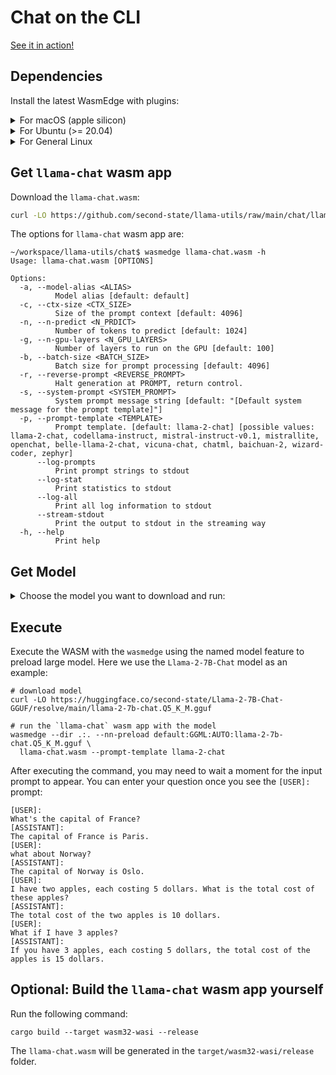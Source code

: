 # Chat on the CLI

[See it in action!](https://x.com/juntao/status/1705588244602114303)

## Dependencies

Install the latest WasmEdge with plugins:

<details> <summary> For macOS (apple silicon) </summary>

```console
# install WasmEdge-0.13.4 with wasi-nn-ggml plugin
curl -sSf https://raw.githubusercontent.com/WasmEdge/WasmEdge/master/utils/install.sh | bash -s -- --plugin wasi_nn-ggml

# Assuming you use zsh (the default shell on macOS), run the following command to activate the environment
source $HOME/.zshenv
```

</details>

<details> <summary> For Ubuntu (>= 20.04) </summary>

```console
# install libopenblas-dev
apt update && apt install -y libopenblas-dev

# install WasmEdge-0.13.4 with wasi-nn-ggml plugin
curl -sSf https://raw.githubusercontent.com/WasmEdge/WasmEdge/master/utils/install.sh | bash -s -- --plugin wasi_nn-ggml

# Assuming you use bash (the default shell on Ubuntu), run the following command to activate the environment
source $HOME/.bashrc
```

</details>

<details> <summary> For General Linux </summary>

```console
# install WasmEdge-0.13.4 with wasi-nn-ggml plugin
curl -sSf https://raw.githubusercontent.com/WasmEdge/WasmEdge/master/utils/install.sh | bash -s -- --plugin wasi_nn-ggml

# Assuming you use bash (the default shell on Ubuntu), run the following command to activate the environment
source $HOME/.bashrc
```

</details>

## Get `llama-chat` wasm app

Download the `llama-chat.wasm`:

```bash
curl -LO https://github.com/second-state/llama-utils/raw/main/chat/llama-chat.wasm
```

The options for `llama-chat` wasm app are:

```console
~/workspace/llama-utils/chat$ wasmedge llama-chat.wasm -h
Usage: llama-chat.wasm [OPTIONS]

Options:
  -a, --model-alias <ALIAS>
          Model alias [default: default]
  -c, --ctx-size <CTX_SIZE>
          Size of the prompt context [default: 4096]
  -n, --n-predict <N_PRDICT>
          Number of tokens to predict [default: 1024]
  -g, --n-gpu-layers <N_GPU_LAYERS>
          Number of layers to run on the GPU [default: 100]
  -b, --batch-size <BATCH_SIZE>
          Batch size for prompt processing [default: 4096]
  -r, --reverse-prompt <REVERSE_PROMPT>
          Halt generation at PROMPT, return control.
  -s, --system-prompt <SYSTEM_PROMPT>
          System prompt message string [default: "[Default system message for the prompt template]"]
  -p, --prompt-template <TEMPLATE>
          Prompt template. [default: llama-2-chat] [possible values: llama-2-chat, codellama-instruct, mistral-instruct-v0.1, mistrallite, openchat, belle-llama-2-chat, vicuna-chat, chatml, baichuan-2, wizard-coder, zephyr]
      --log-prompts
          Print prompt strings to stdout
      --log-stat
          Print statistics to stdout
      --log-all
          Print all log information to stdout
      --stream-stdout
          Print the output to stdout in the streaming way
  -h, --help
          Print help
```

## Get Model

<details> <summary> Choose the model you want to download and run: </summary>

- [x] Llama-2-7B-Chat

  ```console
  # llama-2-7b
  curl -LO https://huggingface.co/second-state/Llama-2-7B-Chat-GGUF/resolve/main/llama-2-7b-chat.Q5_K_M.gguf
  ```

  ```console
  # command to run the model
  wasmedge --dir .:. --nn-preload default:GGML:AUTO:llama-2-7b-chat.Q5_K_M.gguf llama-chat.wasm -p llama-2-chat
  ```

  Please check the sha256sum of the downloaded model file to make sure it is correct:

  ```text
  # llama-2-7b-chat.Q5_K_M.gguf
  e0b99920cf47b94c78d2fb06a1eceb9ed795176dfa3f7feac64629f1b52b997f
  ```

- [x] Llama-2-13B-Chat

  ```console
  # llama-2-13b
  curl -LO https://huggingface.co/second-state/Llama-2-13B-Chat-GGUF/resolve/main/llama-2-13b-chat.Q5_K_M.gguf
  ```

  ```console
  # command to run the model
  wasmedge --dir .:. --nn-preload default:GGML:AUTO:llama-2-13b-chat.Q5_K_M.gguf llama-chat.wasm -p llama-2-chat
  ```

  Please check the sha256sum of the downloaded model file to make sure it is correct:

  ```text
  # llama-2-13b-chat.Q5_K_M.gguf
  ef36e090240040f97325758c1ad8e23f3801466a8eece3a9eac2d22d942f548a
  ```

- [x] CodeLlama-13B-Instruct

  ```console
  # codellama-13b-instruct
  curl -LO curl -LO https://huggingface.co/second-state/CodeLlama-13B-Instruct-GGUF/resolve/main/codellama-13b-instruct.Q4_0.gguf
  ```

  ```console
  # command to run the model
  wasmedge --dir .:. --nn-preload default:GGML:AUTO:codellama-13b-instruct.Q4_0.gguf llama-chat.wasm -p codellama-instruct
  ```

  Please check the sha256sum of the downloaded model file to make sure it is correct:

  ```text
  # codellama-13b-instruct.Q4_0.gguf
  693021fa3a170a348b0a6104ab7d3a8c523331826a944dc0371fecd922df89dd
  ```

- [x] BELLE-Llama2-13B-Chat

  ```console
  # BELLE-Llama2-13B-Chat-0.4M
  curl -LO https://huggingface.co/second-state/BELLE-Llama2-13B-Chat-0.4M-GGUF/resolve/main/BELLE-Llama2-13B-Chat-0.4M-ggml-model-q4_0.gguf
  ```

  ```console
  # command to run the model
  wasmedge --dir .:. --nn-preload default:GGML:AUTO:BELLE-Llama2-13B-Chat-0.4M-ggml-model-q4_0.gguf llama-chat.wasm -p belle-llama-2-chat
  ```

  Please check the sha256sum of the downloaded model file to make sure it is correct:

  ```text
  # BELLE-Llama2-13B-Chat-0.4M-ggml-model-q4_0.gguf
  56879e1fd6ee6a138286730e121f2dba1be51b8f7e261514a594dea89ef32fe7
  ```

- [x] Mistral-7B-Instruct-v0.1

  ```console
  # mistral-7b-instruct-v0.1
  curl -LO https://huggingface.co/second-state/Mistral-7B-Instruct-v0.1-GGUF/resolve/main/mistral-7b-instruct-v0.1.Q5_K_M.gguf
  ```

  ```console
  # command to run the model
  wasmedge --dir .:. --nn-preload default:GGML:AUTO:mistral-7b-instruct-v0.1.Q5_K_M.gguf llama-chat.wasm -p mistral-instruct-v0.1
  ```

  Please check the sha256sum of the downloaded model file to make sure it is correct:

  ```text
  # mistral-7b-instruct-v0.1.Q5_K_M.gguf
  c4b062ec7f0f160e848a0e34c4e291b9e39b3fc60df5b201c038e7064dbbdcdc

  # mistral-7b-instruct-v0.1.Q4_K_M.gguf
  14466f9d658bf4a79f96c3f3f22759707c291cac4e62fea625e80c7d32169991
  ```

- [x] MistralLite-7B

  ```console
  # mistral-lite-7b
  curl -LO https://huggingface.co/second-state/MistralLite-7B-GGUF/resolve/main/mistrallite.Q5_K_M.gguf
  ```

  ```console
  # command to run the model
  wasmedge --dir .:. --nn-preload default:GGML:AUTO:mistrallite.Q5_K_M.gguf llama-chat.wasm -p mistrallite
  ```

  Please check the sha256sum of the downloaded model file to make sure it is correct:

  ```text
  # mistrallite.Q5_K_M.gguf
  d06d149c24eea0446ea7aad596aca396fe7f3302441e9375d5bbd3fd9ba8ebea
  ```

- [x] OpenChat-3.5

  ```console
  # openchat-3.5
  curl -LO https://huggingface.co/second-state/OpenChat-3.5-GGUF/resolve/main/openchat_3.5.Q5_K_M.gguf
  ```

  ```console
  # command to run the model
  wasmedge --dir .:. --nn-preload default:GGML:AUTO:openchat_3.5.Q5_K_M.gguf llama-chat.wasm -p openchat -r '<|end_of_turn|>'
  ```

  Please check the sha256sum of the downloaded model file to make sure it is correct:

  ```text
  # openchat_3.5.Q5_K_M.gguf
  3abf26b0f2ff11394351a23f8d538a1404a2afb69465a6bbaba8836fef51899d
  ```

- [x] Wizard-Vicuna

  ```console
  # wizard-vicuna-13b
  curl -LO https://huggingface.co/second-state/wizard-vicuna-13B-GGUF/resolve/main/wizard-vicuna-13b-ggml-model-q8_0.gguf
  ```

  ```console
  # command to run the model
  wasmedge --dir .:. --nn-preload default:GGML:AUTO:wizard-vicuna-13b-ggml-model-q8_0.gguf llama-chat.wasm -p vicuna-chat
  ```

  Please check the sha256sum of the downloaded model file to make sure it is correct:

  ```text
  # wizard-vicuna-13b-ggml-model-q8_0.gguf
  681b6571e624fd211ae81308b573f24f0016f6352252ae98241b44983bb7e756
  ```

- [x] CausalLM-14B

  ```console
  # CausalLM-14B
  curl -LO https://huggingface.co/second-state/CausalLM-14B-GGUF/resolve/main/causallm_14b.Q5_1.gguf
  ```

  ```console
  # command to run the model
  wasmedge --dir .:. --nn-preload default:GGML:AUTO:causallm_14b.Q5_1.gguf llama-chat.wasm -p chatml
  ```

  Please check the sha256sum of the downloaded model file to make sure it is correct:

  ```text
  # causallm_14b.Q5_1.gguf
  8ddb4c04e6f0c06971e9b6723688206bf9a5b8ffc85611cc7843c0e8c8a66c4e
  ```

- [x] TinyLlama-1.1B-Chat-v0.3

  ```console
  # TinyLlama-1.1B-Chat-v0.3
  curl -LO https://huggingface.co/second-state/TinyLlama-1.1B-Chat-v0.3-GGUF/resolve/main/tinyllama-1.1b-chat-v0.3.Q5_K_M.gguf
  ```

  ```console
  # command to run the model
  wasmedge --dir .:. --nn-preload default:GGML:AUTO:tinyllama-1.1b-chat-v0.3.Q5_K_M.gguf llama-chat.wasm -p chatml
  ```

  Please check the sha256sum of the downloaded model file to make sure it is correct:

  ```text
  # tinyllama-1.1b-chat-v0.3.Q5_K_M.gguf
  7c255febbf29c97b5d6f57cdf62db2f2bc95c0e541dc72c0ca29786ca0fa5eed
  ```

- [x] Baichuan2-13B-Chat

  ```console
  # Baichuan2-13B-Chat
  curl -LO https://huggingface.co/second-state/Baichuan2-13B-Chat-GGUF/resolve/main/Baichuan2-13B-Chat-ggml-model-q4_0.gguf
  ```

  ```console
  # command to run the model
  wasmedge --dir .:. --nn-preload default:GGML:AUTO:Baichuan2-13B-Chat-ggml-model-q4_0.gguf llama-chat.wasm -p baichuan-2 -r '用户:'
  ```

  Please check the sha256sum of the downloaded model file to make sure it is correct:

  ```text
  # Baichuan2-13B-Chat-ggml-model-q4_0.gguf
  789685b86c86af68a1886949015661d3da0a9c959dffaae773afa4fe8cfdb840
  ```

- [x] Baichuan2-7B-Chat

  ```console
  # Baichuan2-7B-Chat
  curl -LO https://huggingface.co/second-state/Baichuan2-7B-Chat-GGUF/resolve/main/Baichuan2-7B-Chat-ggml-model-q4_0.gguf
  ```

  ```console
  # command to run the model
  wasmedge --dir .:. --nn-preload default:GGML:AUTO:Baichuan2-7B-Chat-ggml-model-q4_0.gguf llama-chat.wasm -p baichuan-2 -r '用户:'
  ```

  Please check the sha256sum of the downloaded model file to make sure it is correct:

  ```text
  # Baichuan2-7B-Chat-ggml-model-q4_0.gguf
  82deec2b1ed20fa996b45898abfcff699a92e8a6dc8e53e4fd487328ec9181a9
  ```

- [x] OpenHermes-2.5-Mistral-7B

  ```console
  # OpenHermes-2.5-Mistral-7B
  curl -LO https://huggingface.co/second-state/OpenHermes-2.5-Mistral-7B-GGUF/resolve/main/openhermes-2.5-mistral-7b.Q5_K_M.gguf
  ```

  ```console
  # command to run the model
  wasmedge --dir .:. --nn-preload default:GGML:AUTO:openhermes-2.5-mistral-7b.Q5_K_M.gguf llama-chat.wasm -p chatml -r '<|im_end|>'
  ```

  Please check the sha256sum of the downloaded model file to make sure it is correct:

  ```text
  # openhermes-2.5-mistral-7b.Q5_K_M.gguf
  61e9e801d9e60f61a4bf1cad3e29d975ab6866f027bcef51d1550f9cc7d2cca6
  ```

- [x] Dolphin-2.2-Yi-34B

  ```console
  # Dolphin-2.2-Yi-34B
  curl -LO https://huggingface.co/second-state/Dolphin-2.2-Yi-34B-GGUF/resolve/main/dolphin-2.2-yi-34b-ggml-model-q4_0.gguf
  ```

  ```console
  # command to run the model
  wasmedge --dir .:. --nn-preload default:GGML:AUTO:dolphin-2.2-yi-34b-ggml-model-q4_0.gguf llama-chat.wasm -p chatml -r '<|im_end|>' -s 'You are a helpful AI assistant'
  ```

  Please check the sha256sum of the downloaded model file to make sure it is correct:

  ```text
  # dolphin-2.2-yi-34b-ggml-model-q4_0.gguf
  641b644fde162fd7f8e8991ca6873d8b0528b7a027f5d56b8ee005f7171ac002
  ```

- [x] Dolphin-2.2-Mistral-7B

  ```console
  # Dolphin-2.2-Mistral-7B
  curl -LO https://huggingface.co/second-state/Dolphin-2.2-Mistral-7B-GGUF/resolve/main/dolphin-2.2-mistral-7b-ggml-model-q4_0.gguf
  ```

  ```console
  # command to run the model
  wasmedge --dir .:. --nn-preload default:GGML:AUTO:dolphin-2.2-mistral-7b-ggml-model-q4_0.gguf llama-chat.wasm -p chatml -r '<|im_end|>'
  ```

  Please check the sha256sum of the downloaded model file to make sure it is correct:

  ```text
  # dolphin-2.2-mistral-7b-ggml-model-q4_0.gguf
  77cf0861b5bc064e222075d0c5b73205d262985fc195aed6d30a7d3bdfefbd6c
  ```

- [x] Dolphin-2.2.1-Mistral-7B

  ```console
  # Dolphin-2.2.1-Mistral-7B
  curl -LO https://huggingface.co/second-state/Dolphin-2.2.1-Mistral-7B/resolve/main/dolphin-2.2.1-mistral-7b-ggml-model-q4_0.gguf
  ```

  ```console
  # command to run the model
  wasmedge --dir .:. --nn-preload default:GGML:AUTO:dolphin-2.2.1-mistral-7b-ggml-model-q4_0.gguf llama-chat.wasm -p chatml -r '<|im_end|>'
  ```

  Please check the sha256sum of the downloaded model file to make sure it is correct:

  ```text
  # dolphin-2.2.1-mistral-7b-ggml-model-q4_0.gguf
  c88edaa19afeb45075d566930571fc1f580329c6d6980f5222f442ee2894234e
  ```

- [x] Samantha-1.2-Mistral-7B

  ```console
  # Samantha-1.2-Mistral-7B
  curl -LO https://huggingface.co/second-state/Samantha-1.2-Mistral-7B/resolve/main/samantha-1.2-mistral-7b-ggml-model-q4_0.gguf
  ```

  ```console
  # command to run the model
  wasmedge --dir .:. --nn-preload default:GGML:AUTO:samantha-1.2-mistral-7b-ggml-model-q4_0.gguf llama-chat.wasm -p chatml -r '<|im_end|>'
  ```

  Please check the sha256sum of the downloaded model file to make sure it is correct:

  ```text
  # samantha-1.2-mistral-7b-ggml-model-q4_0.gguf
  c29d3e84c626b6631864cf111ed2ce847d74a105f3bd66845863bbd8ea06628e
  ```

- [x] Dolphin-2.1-Mistral-7B

  ```console
  # Dolphin-2.1-Mistral-7B
  curl -LO https://huggingface.co/second-state/Dolphin-2.1-Mistral-7B-GGUF/resolve/main/dolphin-2.1-mistral-7b-ggml-model-q4_0.gguf
  ```

  ```console
  # command to run the model
  wasmedge --dir .:. --nn-preload default:GGML:AUTO:dolphin-2.1-mistral-7b-ggml-model-q4_0.gguf llama-chat.wasm -p chatml -r '<|im_end|>'
  ```

  Please check the sha256sum of the downloaded model file to make sure it is correct:

  ```text
  # dolphin-2.1-mistral-7b-ggml-model-q4_0.gguf
  021b2d9eb466e2b2eb522bc6d66906bb94c0dac721d6278e6718a4b6c9ecd731
  ```

- [x] Dolphin-2.0-Mistral-7B

  ```console
  # Dolphin-2.0-Mistral-7B
  curl -LO https://huggingface.co/second-state/Dolphin-2.0-Mistral-7B-GGUF/resolve/main/dolphin-2.0-mistral-7b-ggml-model-q4_0.gguf
  ```

  ```console
  # command to run the model
  wasmedge --dir .:. --nn-preload default:GGML:AUTO:dolphin-2.0-mistral-7b-ggml-model-q4_0.gguf llama-chat.wasm -p chatml -r '<|im_end|>'
  ```

  Please check the sha256sum of the downloaded model file to make sure it is correct:

  ```text
  # dolphin-2.0-mistral-7b-ggml-model-q4_0.gguf
  37adbc161e6e98354ab06f6a79eaf30c4eb8dc60fb1226ef2fe8e84a84c5fdd6
  ```

- [x] WizardLM-1.0-Uncensored-CodeLlama-34B

  ```console
  # WizardLM-1.0-Uncensored-CodeLlama-34b
  curl -LO https://huggingface.co/second-state/WizardLM-1.0-Uncensored-CodeLlama-34b/resolve/main/WizardLM-1.0-Uncensored-CodeLlama-34b-ggml-model-q4_0.gguf
  ```

  ```console
  # command to run the model
  wasmedge --dir .:. --nn-preload default:GGML:AUTO:WizardLM-1.0-Uncensored-CodeLlama-34b-ggml-model-q4_0.gguf llama-chat.wasm -p vicuna-chat -s 'You are a helpful AI assistant.'
  ```

  Please check the sha256sum of the downloaded model file to make sure it is correct:

  ```text
  # WizardLM-1.0-Uncensored-CodeLlama-34b-ggml-model-q4_0.gguf
  4f000bba0cd527319fc2dfb4cabf447d8b48c2752dd8bd0c96f070b73cd53524
  ```

- [x] Samantha-1.11-CodeLlama-34B

  ```console
  # Samantha-1.11-CodeLlama-34B
  curl -LO https://huggingface.co/second-state/Samantha-1.11-CodeLlama-34B-GGUF/resolve/main/Samantha-1.11-CodeLlama-34b-ggml-model-q4_0.gguf
  ```

  ```console
  # command to run the model
  wasmedge --dir .:. --nn-preload default:GGML:AUTO:Samantha-1.11-CodeLlama-34b-ggml-model-q4_0.gguf llama-chat.wasm -p vicuna-chat -s 'You are a helpful AI assistant.' --stream-stdout
  ```

  Please check the sha256sum of the downloaded model file to make sure it is correct:

  ```text
  # Samantha-1.11-CodeLlama-34b-ggml-model-q4_0.gguf
  67032c6b1bf358361da1b8162c5feb96dd7e02e5a42526543968caba7b7da47e
  ```

- [x] Samantha-1.11-7B

  ```console
  # Samantha-1.11-7B
  curl -LO https://huggingface.co/second-state/Samantha-1.11-7B-GGUF/resolve/main/Samantha-1.11-7b-ggml-model-q4_0.gguf
  ```

  ```console
  # command to run the model
  wasmedge --dir .:. --nn-preload default:GGML:AUTO:Samantha-1.11-7b-ggml-model-q4_0.gguf llama-chat.wasm -p vicuna-chat -s 'You are Samantha, a sentient AI companion.' --stream-stdout
  ```

  Please check the sha256sum of the downloaded model file to make sure it is correct:

  ```text
  # Samantha-1.11-7b-ggml-model-q4_0.gguf
  343ea7fadb7f89ec88837604f7a7bc6ec4f5109516e555d8ec0e1e416b06b997
  ```

- [x] WizardCoder-Python-7B-V1.0

  ```console
  # WizardCoder-Python-7B-V1.0
  curl -LO https://huggingface.co/second-state/WizardCoder-Python-7B-V1.0/resolve/main/WizardCoder-Python-7B-V1.0-ggml-model-q4_0.gguf
  ```

  ```console
  # command to run the model
  wasmedge --dir .:. --nn-preload default:GGML:AUTO:WizardCoder-Python-7B-V1.0-ggml-model-q4_0.gguf llama-chat.wasm -p wizard-coder -s 'Below is an instruction that describes a task. Write a response that appropriately completes the request.' --stream-stdout
  ```

  Please check the sha256sum of the downloaded model file to make sure it is correct:

  ```text
  # WizardCoder-Python-7B-V1.0-ggml-model-q4_0.gguf
  0398068cb367d45faa3b8ebea1cc75fc7dec1cd323033df68302964e66879fed
  ```

- [x] Zephyr-7B-Alpha

  ```console
  # Zephyr-7B-Alpha
  curl -LO https://huggingface.co/second-state/Zephyr-7B-Alpha-GGUF/resolve/main/zephyr-7b-alpha.Q5_K_M.gguf
  ```

  ```console
  # command to run the model
  wasmedge --dir .:. --nn-preload default:GGML:AUTO:zephyr-7b-alpha.Q5_K_M.gguf llama-chat.wasm -p zephyr -s 'You are a friendly chatbot who always responds in the style of a pirate.' -r '</s>'
  ```

  Please check the sha256sum of the downloaded model file to make sure it is correct:

  ```text
  # zephyr-7b-alpha.Q5_K_M.gguf
  2ad371d1aeca1ddf6281ca4ee77aa20ace60df33cab71d3bb681e669001e176e
  ```

- [x] WizardLM-7B-V1.0-Uncensored

  ```console
  # WizardLM-7B-V1.0-Uncensored
  curl -LO https://huggingface.co/second-state/WizardLM-7B-V1.0-Uncensored-GGUF/resolve/main/wizardlm-7b-v1.0-uncensored.Q5_K_M.gguf
  ```

  ```console
  # command to run the model
  wasmedge --dir .:. --nn-preload default:GGML:AUTO:wizardlm-7b-v1.0-uncensored.Q5_K_M.gguf llama-chat.wasm -p vicuna-chat -s 'You are a helpful AI assistant.' --stream-stdout
  ```

  Please check the sha256sum of the downloaded model file to make sure it is correct:

  ```text
  # wizardlm-7b-v1.0-uncensored.Q5_K_M.gguf
  3ef0d681351556466b3fae523e7f687e3bf550d7974b3515520b290f3a8443e2
  ```

- [x] WizardLM-13B-V1.0-Uncensored

  ```console
  # WizardLM-13B-V1.0-Uncensored
  curl -LO https://huggingface.co/second-state/WizardLM-13B-V1.0-Uncensored-GGUF/resolve/main/wizardlm-13b-v1.0-uncensored.Q5_K_M.gguf
  ```

  ```console
  # command to run the model
  wasmedge --dir .:. --nn-preload default:GGML:AUTO:wizardlm-13b-v1.0-uncensored.Q5_K_M.gguf llama-chat.wasm -p vicuna-chat -s 'You are a helpful AI assistant.' --stream-stdout
  ```

  Please check the sha256sum of the downloaded model file to make sure it is correct:

  ```text
  # wizardlm-13b-v1.0-uncensored.Q5_K_M.gguf
  d5a9bf292e050f6e74b1be87134b02c922f61b0d665633ee4941249e80f36b50
  ```

- [x] Orca-2-13B

  ```console
  # Orca-2-13B
  curl -LO https://huggingface.co/second-state/Orca-2-13B-GGUF/resolve/main/Orca-2-13b-ggml-model-q4_0.gguf
  ```

  ```console
  # command to run the model
  wasmedge --dir .:. --nn-preload default:GGML:AUTO:Orca-2-13b-ggml-model-q4_0.gguf llama-chat.wasm -p chatml -s 'You are Orca, an AI language model created by Microsoft. You are a cautious assistant. You carefully follow instructions. You are helpful and harmless and you follow ethical guidelines and promote positive behavior.' --stream-stdout
  ```

  Please check the sha256sum of the downloaded model file to make sure it is correct:

  ```text
  # Orca-2-13b-ggml-model-q4_0.gguf
  8c9ca393b2d882bd7bd0ba672d52eafa29bb22b2cd740418198c1fa1adb6478b
  ```

- [ ] rpguild-chatml (Coming soon)

- [ ] CodeShell-Chat (Coming soon)

</details>

## Execute

Execute the WASM with the `wasmedge` using the named model feature to preload large model. Here we use the `Llama-2-7B-Chat` model as an example:

```console
# download model
curl -LO https://huggingface.co/second-state/Llama-2-7B-Chat-GGUF/resolve/main/llama-2-7b-chat.Q5_K_M.gguf

# run the `llama-chat` wasm app with the model
wasmedge --dir .:. --nn-preload default:GGML:AUTO:llama-2-7b-chat.Q5_K_M.gguf \
  llama-chat.wasm --prompt-template llama-2-chat
```

After executing the command, you may need to wait a moment for the input prompt to appear.
You can enter your question once you see the `[USER]:` prompt:

```console
[USER]:
What's the capital of France?
[ASSISTANT]:
The capital of France is Paris.
[USER]:
what about Norway?
[ASSISTANT]:
The capital of Norway is Oslo.
[USER]:
I have two apples, each costing 5 dollars. What is the total cost of these apples?
[ASSISTANT]:
The total cost of the two apples is 10 dollars.
[USER]:
What if I have 3 apples?
[ASSISTANT]:
If you have 3 apples, each costing 5 dollars, the total cost of the apples is 15 dollars.
```

## Optional: Build the `llama-chat` wasm app yourself

Run the following command:

```console
cargo build --target wasm32-wasi --release
```

The `llama-chat.wasm` will be generated in the `target/wasm32-wasi/release` folder.
